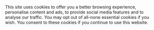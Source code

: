 This site uses cookies to offer you a better browsing experience, personalise content and ads, to provide social media features and to analyse our traffic. You may opt out of all-none essential cookies if you wish. You consent to these cookies if you continue to use this website.